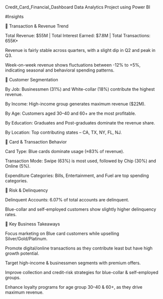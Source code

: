 Credit_Card_Financial_Dashboard
Data Analytics Project using Power BI

  #Insights
  
🔹 Transaction & Revenue Trend

Total Revenue: $55M | Total Interest Earned: $7.8M | Total Transactions: 655K+

Revenue is fairly stable across quarters, with a slight dip in Q2 and peak in Q3.

Week-on-week revenue shows fluctuations between -12% to +5%, indicating seasonal and behavioral spending patterns.

🔹 Customer Segmentation

By Job: Businessmen (31%) and White-collar (18%) contribute the highest revenue.

By Income: High-income group generates maximum revenue ($22M).

By Age: Customers aged 30–40 and 60+ are the most profitable.

By Education: Graduates and Post-graduates dominate the revenue share.

By Location: Top contributing states – CA, TX, NY, FL, NJ.

🔹 Card & Transaction Behavior

Card Type: Blue cards dominate usage (≈83% of revenue).

Transaction Mode: Swipe (63%) is most used, followed by Chip (30%) and Online (5%).

Expenditure Categories: Bills, Entertainment, and Fuel are top spending categories.

🔹 Risk & Delinquency

Delinquent Accounts: 6.07% of total accounts are delinquent.

Blue-collar and self-employed customers show slightly higher delinquency rates.

🔹 Key Business Takeaways

Focus marketing on Blue card customers while upselling Silver/Gold/Platinum.

Promote digital/online transactions as they contribute least but have high growth potential.

Target high-income & businessmen segments with premium offers.

Improve collection and credit-risk strategies for blue-collar & self-employed groups.

Enhance loyalty programs for age group 30–40 & 60+, as they drive maximum revenue.

